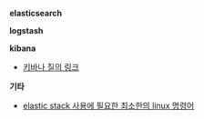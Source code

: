 **elasticsearch**

**logstash**

**kibana**

* [키바나 질의 링크](https://github.com/higee/elastic/wiki/%ED%82%A4%EB%B0%94%EB%82%98-%EC%A7%88%EC%9D%98-%EB%A7%81%ED%81%AC-%EB%AA%A8%EC%9D%8C)

**기타**

* [elastic stack 사용에 필요한 최소한의 linux 명령어](https://github.com/higee/elastic/wiki/(elastic-stack-%EC%82%AC%EC%9A%A9%EC%97%90-%ED%95%84%EC%9A%94%ED%95%9C-%EC%B5%9C%EC%86%8C)-linux-%EB%AA%85%EB%A0%B9%EC%96%B4)